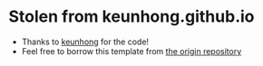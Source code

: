 # Stolen from keunhong.github.io

- Thanks to [keunhong](https://github.com/keunhong) for the code!
- Feel free to borrow this template from [the origin repository](https://github.com/keunhong/keunhong.github.io)
